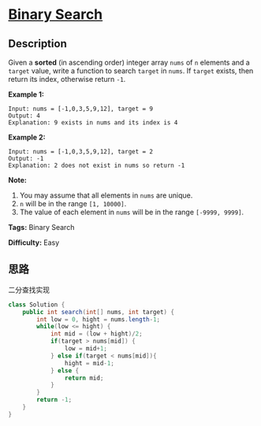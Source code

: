 # [Binary Search][title]

## Description

Given a **sorted** (in ascending order) integer array `nums` of `n` elements and a `target` value, write a function to search `target` in `nums`. If `target` exists, then return its index, otherwise return `-1`.

**Example 1:**

```       
Input: nums = [-1,0,3,5,9,12], target = 9
Output: 4
Explanation: 9 exists in nums and its index is 4
```

**Example 2:**

```
Input: nums = [-1,0,3,5,9,12], target = 2
Output: -1
Explanation: 2 does not exist in nums so return -1
```

**Note:**

1. You may assume that all elements in `nums` are unique.
2. `n` will be in the range `[1, 10000]`.
3. The value of each element in `nums` will be in the range `[-9999, 9999]`.

**Tags:** Binary Search

**Difficulty:** Easy

## 思路

二分查找实现

``` java
class Solution {
    public int search(int[] nums, int target) {
        int low = 0, hight = nums.length-1;
        while(low <= hight) {
            int mid = (low + hight)/2;
            if(target > nums[mid]) {
                low = mid+1;
            } else if(target < nums[mid]){
                hight = mid-1;
            } else {
                return mid;
            }
        }
        return -1;
    }
}
```

[title]: https://leetcode.com/problems/binary-search
